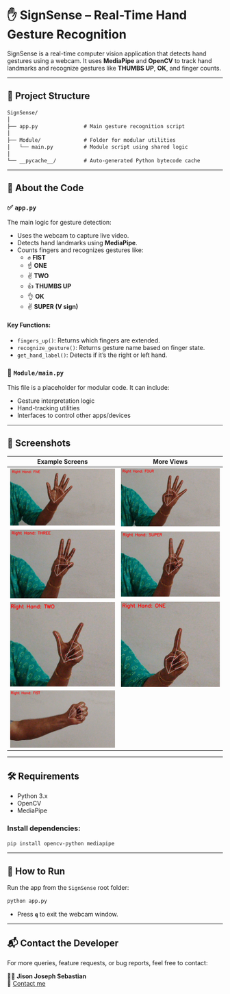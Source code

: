 
# ✋ SignSense – Real-Time Hand Gesture Recognition

SignSense is a real-time computer vision application that detects hand gestures using a webcam. It uses **MediaPipe** and **OpenCV** to track hand landmarks and recognize gestures like **THUMBS UP**, **OK**, and finger counts.

---

## 📁 Project Structure

```
SignSense/
│
├── app.py               # Main gesture recognition script
│
├── Module/              # Folder for modular utilities
│   └── main.py          # Module script using shared logic
│
└── __pycache__/         # Auto-generated Python bytecode cache
```

---

## 🧠 About the Code

### ✅ `app.py`

The main logic for gesture detection:
- Uses the webcam to capture live video.
- Detects hand landmarks using **MediaPipe**.
- Counts fingers and recognizes gestures like:
  - ✊ **FIST**
  - ☝️ **ONE**
  - ✌️ **TWO**
  - 👍 **THUMBS UP**
  - 👌 **OK**
  - ✌️ **SUPER (V sign)**

#### Key Functions:
- `fingers_up()`: Returns which fingers are extended.
- `recognize_gesture()`: Returns gesture name based on finger state.
- `get_hand_label()`: Detects if it’s the right or left hand.

### 🧩 `Module/main.py`

This file is a placeholder for modular code. It can include:
- Gesture interpretation logic
- Hand-tracking utilities
- Interfaces to control other apps/devices

---

## 📸 Screenshots

| Example Screens | More Views |
|----------------|------------|
| ![1.png](pics/1.png) | ![2.png](pics/2.png) |
| ![3.png](pics/3.png) | ![4.png](pics/4.png) |
| ![5.png](pics/5.png) | ![6.png](pics/6.png) |
| ![7.png](pics/7.png) |  |

---

## 🛠️ Requirements

- Python 3.x
- OpenCV
- MediaPipe

### Install dependencies:

```bash
pip install opencv-python mediapipe
```

---

## 🚀 How to Run

Run the app from the `SignSense` root folder:

```bash
python app.py
```

- Press **`q`** to exit the webcam window.

---

## 📬 Contact the Developer

For more queries, feature requests, or bug reports, feel free to contact:

👨‍💻 **Jison Joseph Sebastian**  
🔗 [Contact me](https://myporfolio-1o1h.onrender.com/contact)
